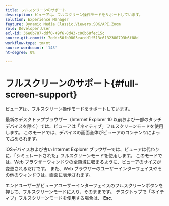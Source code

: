 ```yaml
---
title: フルスクリーンのサポート
description: ビューアは、フルスクリーン操作モードをサポートしています。
solution: Experience Manager
feature: Dynamic Media Classic,Viewers,SDK/API,Zoom
role: Developer,User
exl-id: 36e0b787-ddf0-49f6-8d43-c06b68fec15c
source-git-commit: 7eddc50fb9803eacdd1f513c6132380793b6f88d
workflow-type: tm+mt
source-wordcount: '143'
ht-degree: 0%

---
```


# フルスクリーンのサポート{#full-screen-support}

ビューアは、フルスクリーン操作モードをサポートしています。

最新のデスクトップブラウザー（Internet Explorer 10 以前および一部のタッチデバイスを除く）では、ビューアは「ネイティブ」フルスクリーンモードを使用します。 このモードでは、デバイスの画面全体がビューアのコンテンツによって占められます。

iOSデバイスおよび古い Internet Explorer ブラウザーでは、ビューアは代わりに、「シミュレートされた」フルスクリーンモードを使用します。 このモードでは、Web ブラウザーウィンドウの全領域に収まるように、ビューアのサイズが変更されるだけです。 また、Web ブラウザーのユーザーインターフェイスやその他のウィンドウは、画面に表示されます。

エンドユーザーがビューアユーザーインターフェイスのフルスクリーンボタンを押して、フルスクリーンモードに入り、そのままです。 デスクトップで「ネイティブ」フルスクリーンモードを使用する場合は、 **Esc**.
